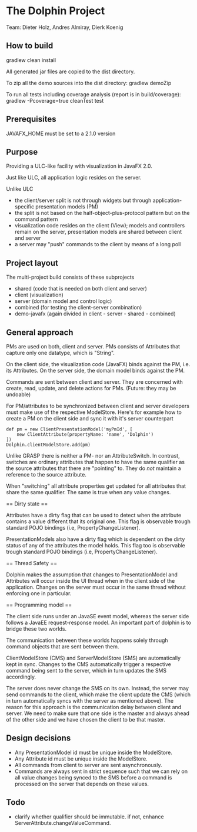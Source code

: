 The Dolphin Project
===================

Team: Dieter Holz, Andres Almiray, Dierk Koenig

How to build
------------
 gradlew clean install

All generated jar files are copied to the dist directory.

To zip all the demo sources into the dist directory:
 gradlew demoZip

To run all tests including coverage analysis
(report is in build/coverage):
 gradlew -Pcoverage=true cleanTest test

Prerequisites
-------------
JAVAFX_HOME must be set to a 2.1.0 version

Purpose
-------
Providing a ULC-like facility with visualization in JavaFX 2.0.

Just like ULC, all application logic resides on the server.

Unlike ULC

- the client/server split is not through widgets but through
  application-specific presentation models (PM)
- the split is not based on the half-object-plus-protocol pattern
  but on the command pattern
- visualization code resides on the client (View);
  models and controllers remain on the server, 
  presentation models are shared between client and server
- a server may "push" commands to the client by means of a long poll

Project layout
--------------
The multi-project build consists of these subprojects

- shared (code that is needed on both client and server)
- client (visualization)
- server (domain model and control logic)
- combined (for testing the client-server combination)
- demo-javafx   (again divided in client - server - shared - combined)

General approach
----------------
PMs are used on both, client and server.
PMs consists of Attributes that capture only one datatype,
which is "String".

On the client side, the visualization code (JavaFX) binds
against the PM, i.e. its Attributes.
On the server side, the domain model binds against the PM.

Commands are sent between client and server. They are 
concerned with create, read, update, and delete actions
for PMs. (Future: they may be undoable)

For PM/attributes to be synchronized between client and server developers
must make use of the respective ModelStore. Here's for example how to create
a PM on the client side and sync it with it's server counterpart

    def pm = new ClientPresentationModel('myPmId', [
        new ClientAttribute(propertyName: 'name', 'Dolphin')
    ])
    Dolphin.clientModelStore.add(pm)

Unlike GRASP there is neither a PM- nor an AttributeSwitch.
In contrast, switches are ordinary attributes that
happen to have the same qualifier as the source attributes that there are "pointing"
to. They do *not* maintain a reference to the source attribute.

When "switching" all attribute properties get updated for all attributes
that share the same qualifier. The same is true when any value changes.

== Dirty state ==

Attributes have a dirty flag that can be used to detect when the attribute
contains a value different that its original one. This flag is observable trough
standard POJO bindings (i.e, PropertyChangeListener).

PresentationModels also have a dirty flag which is dependent on the dirty status
of any of the attributes the model holds. This flag too is observable trough
standard POJO bindings (i.e, PropertyChangeListener).

== Thread Safety ==

Dolphin makes the assumption that changes to PresentationModel and Attributes will
occur inside the UI thread when in the client side of the application. Changes on
the server must occur in the same thread without enforcing one in particular.

== Programming model ==

The client side runs under an JavaSE event model, whereas the server side follows
a JavaEE request-response model. An important part of dolphin is to bridge these
two worlds.

The communication between these worlds happens solely through command objects
that are sent between them.

ClientModelStore (CMS) and ServerModelStore (SMS) are automatically kept in sync.
Changes to the CMS automatically trigger a respective command being sent to the
server, which in turn updates the SMS accordingly.

The server does never change the SMS on its own. Instead, the server may send
commands to the client, which make the client update the CMS (which in turn automatically
syncs with the server as mentioned above).
The reason for this approach is the communication delay between client and server.
We need to make sure that one side is the master and always ahead of the other
side and we have chosen the client to be that master.

Design decisions
----------------
- Any PresentationModel id must be unique inside the ModelStore.
- Any Attribute id must be unique inside the ModelStore.
- All commands from client to server are sent asynchronously.
- Commands are always sent in strict sequence such that we can rely on all
  value changes being synced to the SMS before a command is processed on the
  server that depends on these values.

Todo
-----
- clarify whether qualifier should be immutable. if not, enhance ServerAttribute.changeValueCommand.
